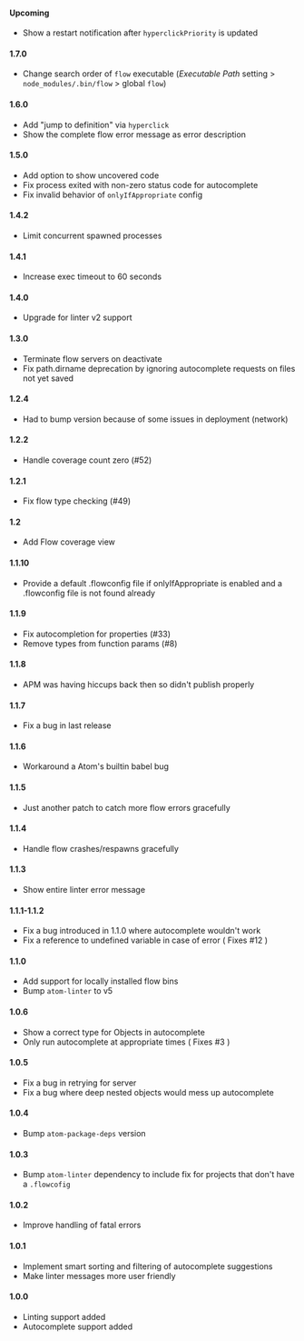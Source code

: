 #### Upcoming

- Show a restart notification after `hyperclickPriority` is updated

#### 1.7.0

- Change search order of `flow` executable (_Executable Path_ setting > `node_modules/.bin/flow` > global `flow`)

#### 1.6.0

- Add "jump to definition" via `hyperclick`
- Show the complete flow error message as error description

#### 1.5.0

- Add option to show uncovered code
- Fix process exited with non-zero status code for autocomplete
- Fix invalid behavior of `onlyIfAppropriate` config

#### 1.4.2

- Limit concurrent spawned processes

#### 1.4.1

- Increase exec timeout to 60 seconds

#### 1.4.0

- Upgrade for linter v2 support

#### 1.3.0

- Terminate flow servers on deactivate
- Fix path.dirname deprecation by ignoring autocomplete requests on files not yet saved

#### 1.2.4

- Had to bump version because of some issues in deployment (network)

#### 1.2.2

- Handle coverage count zero (#52)

#### 1.2.1

- Fix flow type checking (#49)

#### 1.2

- Add Flow coverage view

#### 1.1.10
- Provide a default .flowconfig file if onlyIfAppropriate is enabled and a .flowconfig file is not found already

#### 1.1.9

- Fix autocompletion for properties (#33)
- Remove types from function params (#8)

#### 1.1.8

- APM was having hiccups back then so didn't publish properly

#### 1.1.7

- Fix a bug in last release

#### 1.1.6

- Workaround a Atom's builtin babel bug

#### 1.1.5

- Just another patch to catch more flow errors gracefully

#### 1.1.4

- Handle flow crashes/respawns gracefully

#### 1.1.3

- Show entire linter error message

#### 1.1.1-1.1.2

- Fix a bug introduced in 1.1.0 where autocomplete wouldn't work
- Fix a reference to undefined variable in case of error ( Fixes #12 )

#### 1.1.0

- Add support for locally installed flow bins
- Bump `atom-linter` to v5

#### 1.0.6

- Show a correct type for Objects in autocomplete
- Only run autocomplete at appropriate times ( Fixes #3 )

#### 1.0.5

- Fix a bug in retrying for server
- Fix a bug where deep nested objects would mess up autocomplete

#### 1.0.4

- Bump `atom-package-deps` version

#### 1.0.3

- Bump `atom-linter` dependency to include fix for projects that don't have a `.flowcofig`

#### 1.0.2

- Improve handling of fatal errors

#### 1.0.1

- Implement smart sorting and filtering of autocomplete suggestions
- Make linter messages more user friendly

#### 1.0.0

- Linting support added
- Autocomplete support added
